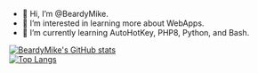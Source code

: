 - 👋 Hi, I’m @BeardyMike.
- 👀 I’m interested in learning more about WebApps.
- 🌱 I’m currently learning AutoHotKey, PHP8, Python, and Bash.

[![BeardyMike's GitHub stats](https://github-readme-stats.vercel.app/api?username=BeardyMike)](https://github.com/BeardyMike/github-readme-stats) <br>
[![Top Langs](https://github-readme-stats.vercel.app/api/top-langs/?username=BeardyMike)](https://github.com/BeardyMike/github-readme-stats)
